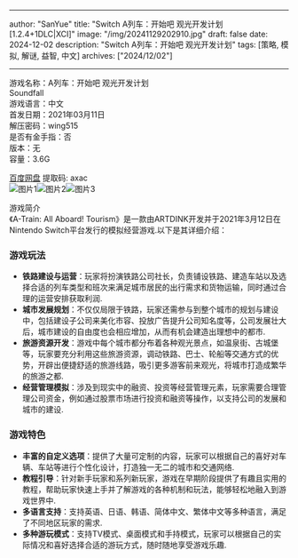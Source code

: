 
---
author: "SanYue"
title: "Switch A列车：开始吧 观光开发计划[1.2.4+1DLC|XCI]"
image: "/img/20241129202910.jpg"
draft: false
date: 2024-12-02
description: "Switch A列车：开始吧 观光开发计划"
tags: [策略, 模拟, 解谜, 益智, 中文]
archives: ["2024/12/02"]

---

游戏名称：A列车：开始吧 观光开发计划   
Soundfall    
游戏语言：中文  
首发日期：2021年03月11日  
解压密码：wing515  
是否有金手指：否  
版本：无   
容量：3.6G

[百度网盘](https://pan.baidu.com/s/1u3DGwNPsGPdCcEMrugPXGw) 提取码: axac  
![图片1](/img/73f28d6.jpg)![图片2](/img/0d8097.jpg)![图片3](/img/3b5b10.jpg)  

游戏简介  
《A-Train: All Aboard! Tourism》是一款由ARTDINK开发并于2021年3月12日在Nintendo Switch平台发行的模拟经营游戏.以下是其详细介绍：

### 游戏玩法
- **铁路建设与运营**：玩家将扮演铁路公司社长，负责铺设铁路、建造车站以及选择合适的列车类型和班次来满足城市居民的出行需求和货物运输，同时通过合理的运营安排获取利润.
- **城市发展规划**：不仅仅局限于铁路，玩家还需参与到整个城市的规划与建设中，包括建设子公司来美化市容、投放广告提升公司知名度等，公司发展壮大后，城市建设的自由度也会相应增加，从而有机会建造出理想中的都市.
- **旅游资源开发**：游戏中每个城市都分布着各种观光景点，如温泉街、古城堡等，玩家要充分利用这些旅游资源，调动铁路、巴士、轮船等交通方式的优势，开辟出便捷舒适的旅游线路，吸引更多游客前来观光，将城市打造成繁华的旅游之都.
- **经营管理模拟**：涉及到现实中的融资、投资等经营管理元素，玩家需要合理管理公司资金，例如通过股票市场进行投资和融资等操作，以支持公司的发展和城市的建设.

### 游戏特色
- **丰富的自定义选项**：提供了大量可定制的内容，玩家可以根据自己的喜好对车辆、车站等进行个性化设计，打造独一无二的城市和交通网络.
- **教程引导**：针对新手玩家和系列新玩家，游戏在早期阶段提供了有趣且实用的教程，帮助玩家快速上手并了解游戏的各种机制和玩法，能够轻松地融入到游戏世界中.
- **多语言支持**：支持英语、日语、韩语、简体中文、繁体中文等多种语言，满足了不同地区玩家的需求.
- **多种游玩模式**：支持TV模式、桌面模式和手持模式，玩家可以根据自己的实际情况和喜好选择合适的游玩方式，随时随地享受游戏乐趣.
